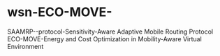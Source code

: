 # wsn-ECO-MOVE-
SAAMRP--protocol-Sensitivity-Aware Adaptive Mobile Routing Protocol
ECO-MOVE-Energy and Cost Optimization in Mobility-Aware Virtual Environment
